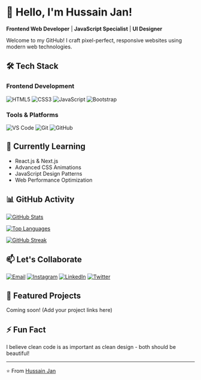 # 👋 Hello, I'm Hussain Jan!

**Frontend Web Developer** | **JavaScript Specialist** | **UI Designer**

Welcome to my GitHub! I craft pixel-perfect, responsive websites using modern web technologies.

## 🛠️ Tech Stack

### Frontend Development
![HTML5](https://img.shields.io/badge/-HTML5-E34F26?style=for-the-badge&logo=html5&logoColor=white)
![CSS3](https://img.shields.io/badge/-CSS3-1572B6?style=for-the-badge&logo=css3&logoColor=white)
![JavaScript](https://img.shields.io/badge/-JavaScript-F7DF1E?style=for-the-badge&logo=javascript&logoColor=black)
![Bootstrap](https://img.shields.io/badge/-Bootstrap-7952B3?style=for-the-badge&logo=bootstrap&logoColor=white)

### Tools & Platforms
![VS Code](https://img.shields.io/badge/-VS_Code-007ACC?style=for-the-badge&logo=visual-studio-code&logoColor=white)
![Git](https://img.shields.io/badge/-Git-F05032?style=for-the-badge&logo=git&logoColor=white)
![GitHub](https://img.shields.io/badge/-GitHub-181717?style=for-the-badge&logo=github&logoColor=white)

## 🌱 Currently Learning
- React.js & Next.js
- Advanced CSS Animations
- JavaScript Design Patterns
- Web Performance Optimization

## 📊 GitHub Activity

[![GitHub Stats](https://github-readme-stats.vercel.app/api?username=hussainjan05&show_icons=true&theme=radical&hide_border=true)](https://github.com/hussainjan05)

[![Top Languages](https://github-readme-stats.vercel.app/api/top-langs/?username=hussainjan05&layout=compact&theme=radical&hide_border=true)](https://github.com/hussainjan05)

[![GitHub Streak](https://streak-stats.demolab.com/?user=hussainjan05&theme=radical&hide_border=true)](https://git.io/streak-stats)

## 📫 Let's Collaborate
[![Email](https://img.shields.io/badge/-Email-D14836?style=for-the-badge&logo=gmail&logoColor=white)](mailto:hussainjanafridi5@gmail.com)
[![Instagram](https://img.shields.io/badge/-Instagram-E4405F?style=for-the-badge&logo=instagram&logoColor=white)](https://instagram.com/afridihussainjan)
[![LinkedIn](https://img.shields.io/badge/-LinkedIn-0077B5?style=for-the-badge&logo=linkedin&logoColor=white)](https://linkedin.com/in/yourprofile)
[![Twitter](https://img.shields.io/badge/-Twitter-1DA1F2?style=for-the-badge&logo=twitter&logoColor=white)](https://twitter.com/yourhandle)

## 🚀 Featured Projects
Coming soon! (Add your project links here)

## ⚡ Fun Fact
I believe clean code is as important as clean design - both should be beautiful!

---

⭐️ From [Hussain Jan](https://github.com/hussainjan05)
